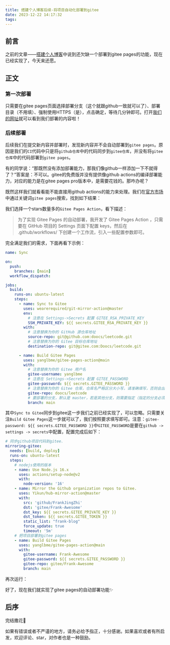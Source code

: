 ```yaml
---
title: 搭建个人博客后续-将项目自动化部署到gitee
date: 2023-12-22 14:17:32
tags:
---
```


## 前言

之前的文章——[搭建个人博客](/frank-blog/2023/12/13/搭建个人博客)中说到还欠缺一个部署到gitee pages的功能，现在已经实现了，今天来还愿。

## 正文

### 第一次部署

只需要在gitee pages页面选择部署分支（这个就跟github一致就可以了）、部署目录（不用填）、强制使用HTTPS（是），点击确定，等待几分钟即可。打开[我们的网址](https://frank-awesome.gitee.io/frank-blog)就可以看到我们部署的内容啦！

### 后续部署

后续我们在提交新内容并部署时，发现新内容并不会自动部署到`gitee pages`。原因是我们的`CI`代码中只是将`github仓库`中的代码同步到`gitee仓库`，并没有将`gitee仓库`中的代码部署到`gitee pages`。

有的同学说：“那既然没有添加部署能力，那我们像github一样添加一下不就得了？”答案是：不可以。gitee的免费版并没有提供像github actions的编译部署能力，对应的能力是在gitee pages pro版本中，是需要花钱的。那咋办呢？

既然这样我们就看看能不能直接用github actions的能力来处理。我们在[官方市场](https://github.com/marketplace?type=actions)中通过关键词`gitee pages`搜索，找到如下结果：
[](/images/gitee-pages-search-result.png)

我们选择一个stars数量多的`Gitee Pages Action`，看下描述：
> 为了实现 Gitee Pages 的自动部署，我开发了 Gitee Pages Action ，只需要在 GitHub 项目的 Settings 页面下配置 keys，然后在 .github/workflows/ 下创建一个工作流，引入一些配置参数即可。

完全满足我们的需求，下面再看下示例：

```yml
name: Sync

on:
  push:
    branches: [main]
  workflow_dispatch:

jobs:
  build:
    runs-on: ubuntu-latest
    steps:
      - name: Sync to Gitee
        uses: wearerequired/git-mirror-action@master
        env:
          # 注意在 Settings->Secrets 配置 GITEE_RSA_PRIVATE_KEY
          SSH_PRIVATE_KEY: ${{ secrets.GITEE_RSA_PRIVATE_KEY }}
        with:
          # 注意替换为你的 GitHub 源仓库地址
          source-repo: git@github.com:doocs/leetcode.git
          # 注意替换为你的 Gitee 目标仓库地址
          destination-repo: git@gitee.com:Doocs/leetcode.git

      - name: Build Gitee Pages
        uses: yanglbme/gitee-pages-action@main
        with:
          # 注意替换为你的 Gitee 用户名
          gitee-username: yanglbme
          # 注意在 Settings->Secrets 配置 GITEE_PASSWORD
          gitee-password: ${{ secrets.GITEE_PASSWORD }}
          # 注意替换为你的 Gitee 仓库，仓库名严格区分大小写，请准确填写，否则会出错
          gitee-repo: doocs/leetcode
          # 要部署的分支，默认是 master，若是其他分支，则需要指定（指定的分支必须存在）
          branch: main
```

其中`Sync to Gitee`同步到gitee这一步我们之前已经实现了，可以忽略。只需要关注`Build Gitee Pages`这一步就可以了，我们按照要求填写即可。注意：`gitee-password: ${{ secrets.GITEE_PASSWORD }}`中`GITEE_PASSWORD`是要在`github -> settings -> secrets`中配置，配置完成后如下：

```yml
# 同步github项目代码到gitee.
mirroring-gitee:
  needs: [build, deploy]
  runs-on: ubuntu-latest
  steps:
    # nodejs使用的版本
    - name: Use Node.js 16.x
      uses: actions/setup-node@v2
      with:
        node-version: '16'
    - name: Mirror the Github organization repos to Gitee.
      uses: Yikun/hub-mirror-action@master
      with:
        src: 'github/FrankJingZhi'
        dst: 'gitee/Frank-Awesome'
        dst_key: ${{ secrets.GITEE_PRIVATE_KEY }}
        dst_token: ${{ secrets.GITEE_TOKEN }}
        static_list: "frank-blog"
        force_update: true
        timeout: '5m'
    # 把项目部署到gitee pages
    - name: Build Gitee Pages
      uses: yanglbme/gitee-pages-action@main
      with:
        gitee-username: Frank-Awesome
        gitee-password: ${{ secrets.GITEE_PASSWORD }}
        gitee-repo: gitee/Frank-Awesome
        branch: main
```

再次运行：


好了，现在我们就实现了gitee pages的自动部署功能✨

## 后序

完结撒花🎉

如果有错误或者不严谨的地方，请务必给予指正，十分感谢。如果喜欢或者有所启发，欢迎评论、star，对作者也是一种鼓励。